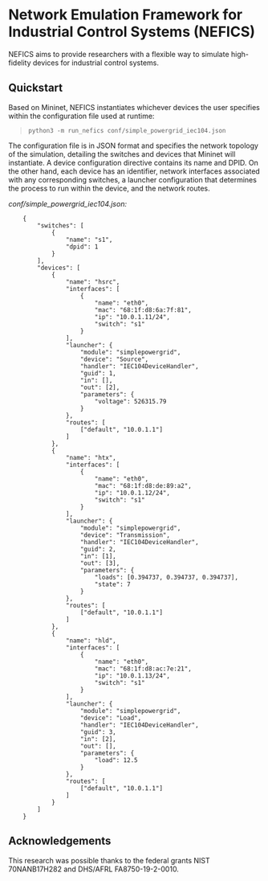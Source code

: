 # Network Emulation Framework for Industrial Control Systems (NEFICS)

NEFICS aims to provide researchers with a flexible way to simulate high-fidelity devices for industrial control systems.

## Quickstart

Based on Mininet, NEFICS instantiates whichever devices the user specifies within the configuration file used at runtime:

> `python3 -m run_nefics conf/simple_powergrid_iec104.json`

The configuration file is in JSON format and specifies the network topology of the simulation, detailing the switches and devices that Mininet will instantiate. A device configuration directive contains its name and DPID. On the other hand, each device has an identifier, network interfaces associated with any corresponding switches, a launcher configuration that determines the process to run within the device, and the network routes.

*conf/simple_powergrid_iec104.json:*

```
    {
        "switches": [
            {
                "name": "s1",
                "dpid": 1
            }
        ],
        "devices": [
            {
                "name": "hsrc",
                "interfaces": [
                    {
                        "name": "eth0",
                        "mac": "68:1f:d8:6a:7f:81",
                        "ip": "10.0.1.11/24",
                        "switch": "s1"
                    }
                ],
                "launcher": {
                    "module": "simplepowergrid",
                    "device": "Source",
                    "handler": "IEC104DeviceHandler",
                    "guid": 1,
                    "in": [],
                    "out": [2],
                    "parameters": {
                        "voltage": 526315.79
                    }
                },
                "routes": [
                    ["default", "10.0.1.1"]
                ]
            },
            {
                "name": "htx",
                "interfaces": [
                    {
                        "name": "eth0",
                        "mac": "68:1f:d8:de:89:a2",
                        "ip": "10.0.1.12/24",
                        "switch": "s1"
                    }
                ],
                "launcher": {
                    "module": "simplepowergrid",
                    "device": "Transmission",
                    "handler": "IEC104DeviceHandler",
                    "guid": 2,
                    "in": [1],
                    "out": [3],
                    "parameters": {
                        "loads": [0.394737, 0.394737, 0.394737],
                        "state": 7
                    }
                },
                "routes": [
                    ["default", "10.0.1.1"]
                ]
            },
            {
                "name": "hld",
                "interfaces": [
                    {
                        "name": "eth0",
                        "mac": "68:1f:d8:ac:7e:21",
                        "ip": "10.0.1.13/24",
                        "switch": "s1"
                    }
                ],
                "launcher": {
                    "module": "simplepowergrid",
                    "device": "Load",
                    "handler": "IEC104DeviceHandler",
                    "guid": 3,
                    "in": [2],
                    "out": [],
                    "parameters": {
                        "load": 12.5
                    }
                },
                "routes": [
                    ["default", "10.0.1.1"]
                ]
            }
        ]
    }
```

## Acknowledgements
This research was possible thanks to the federal grants NIST 70NANB17H282 and DHS/AFRL FA8750-19-2-0010.
